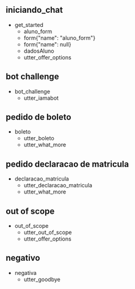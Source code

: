 ## iniciando_chat
* get_started
  - aluno_form
  - form{"name": "aluno_form"}
  - form{"name": null}
  - dadosAluno
  - utter_offer_options


## bot challenge
* bot_challenge
  - utter_iamabot

## pedido de boleto
* boleto
  - utter_boleto
  - utter_what_more

## pedido declaracao de matricula
* declaracao_matricula
  - utter_declaracao_matricula
  - utter_what_more

## out of scope
* out_of_scope
  - utter_out_of_scope
  - utter_offer_options

## negativo
* negativa
  - utter_goodbye